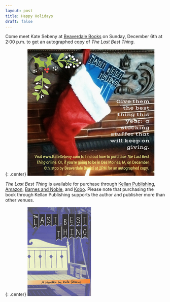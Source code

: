 ```yaml
---
layout: post
title: Happy Holidays
draft: false
---
```

Come meet Kate Sebeny at [Beaverdale Books](http://www.beaverdalebooks.com) on Sunday, December 6th at 2:00 p.m. to get an autographed copy of *The Last Best Thing*.

{: .center}
[![Book Signing](https://raw.githubusercontent.com/KateSebeny/katesebeny.github.io/master/images/TheLastBestThing/HappyHolidays.png)](http://www.beaverdalebooks.com)

*The Last Best Thing* is available for purchase through [Kellan Publishing](http://kellanpublishing.3dcartstores.com/The-Last-Best-Thing_p_34.html?AffId=9), [Amazon](http://www.amazon.com/dp/B00WQ4OT2S), [Barnes and Noble](http://www.barnesandnoble.com/w/the-last-best-thing-kate-sebeny/1121813215?ean=9781511681001), and [Kobo](https://store.kobobooks.com/en-US/ebook/the-last-best-thing). Please note that purchasing the book through Kellan Publishing supports the author and publisher more than other venues.

{: .center}
[![The Last Best Thing](https://raw.githubusercontent.com/KateSebeny/katesebeny.github.io/master/images/TheLastBestThing/TheLastBestThingFrontCover.jpg "The Last Best Thing")](http://kellanpublishing.3dcartstores.com/The-Last-Best-Thing_p_34.html?AffId=9)